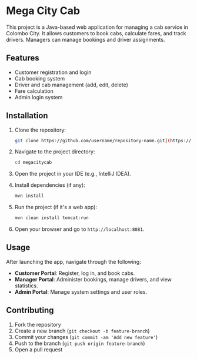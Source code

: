 # Mega City Cab

This project is a Java-based web application for managing a cab service in Colombo City. It allows customers to book cabs, calculate fares, and track drivers. Managers can manage bookings and driver assignments.

## Features
- Customer registration and login
- Cab booking system
- Driver and cab management (add, edit, delete)
- Fare calculation
- Admin login system

## Installation

1. Clone the repository:
   ```bash
   git clone https://github.com/username/repository-name.git](https://github.com/RenexValarmagan/megacitycab.git
   ```

2. Navigate to the project directory:
   ```bash
   cd megacitycab
   ```

3. Open the project in your IDE (e.g., IntelliJ IDEA).

4. Install dependencies (if any):
   ```bash
   mvn install
   ```

5. Run the project (if it's a web app):
   ```bash
   mvn clean install tomcat:run
   ```

6. Open your browser and go to `http://localhost:8081`.

## Usage

After launching the app, navigate through the following:
- **Customer Portal**: Register, log in, and book cabs.
- **Manager Portal**: Administer bookings, manage drivers, and view statistics.
- **Admin Portal**: Manage system settings and user roles.

## Contributing

1. Fork the repository
2. Create a new branch (`git checkout -b feature-branch`)
3. Commit your changes (`git commit -am 'Add new feature'`)
4. Push to the branch (`git push origin feature-branch`)
5. Open a pull request


